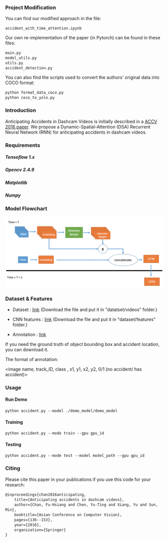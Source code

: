 ### Project Modification
You can find our modified approach in the file:
```
accident_with_time_attention.ipynb
```
Our own re-implementation of the paper (in Pytorch) can be found in these files:
```
main.py
model_utils.py
utils.py
accident_detection.py
```


You can also find the scripts used to convert the authors' original data
into COCO format:

```
python format_data_coco.py
python coco_to_yolo.py
```


### Introduction

Anticipating Accidents in Dashcam Videos is initially described in a [ACCV 2016 paper](https://drive.google.com/file/d/0ByuDEGFYmWsbNkVxcUxhdDRVRkU/view).
We propose a Dynamic-Spatial-Attention (DSA) Recurrent Neural Network (RNN) for anticipating accidents in dashcam videos.

### Requirements

##### Tensoflow 1.x
##### Opencv 2.4.9
##### Matplotlib
##### Numpy

### Model Flowchart
![Alt text](./img/flowchart.png "Optional title")


### Dataset & Features

* Dataset : [link](http://aliensunmin.github.io/project/dashcam/) (Download the file and put it in "datatset/videos" folder.)

* CNN features : [link](https://drive.google.com/file/d/0B8xi2Pbo0n2gRGpzWUEzRTU2WUk/view?usp=sharing) (Download the file and put it in "dataset/features" folder.)

* Annotation : [link](https://drive.google.com/file/d/0B8xi2Pbo0n2gdTlwT2NXdS1NTFE/view?usp=sharing)

If you need the ground truth of object bounding box and accident location, you can download it.

The format of annotation:

<image name, track_ID, class , x1, y1, x2, y2, 0/1 (no accident/ has accident)>

### Usage

#### Run Demo
```
python accident.py --model ./demo_model/demo_model
```

#### Training
```
python accident.py --mode train --gpu gpu_id
```

#### Testing
```
python accident.py --mode test --model model_path --gpu gpu_id
```

### Citing

Please cite this paper in your publications if you use this code for your research:

    @inproceedings{chan2016anticipating,
        title={Anticipating accidents in dashcam videos},
        author={Chan, Fu-Hsiang and Chen, Yu-Ting and Xiang, Yu and Sun, Min},
        booktitle={Asian Conference on Computer Vision},
        pages={136--153},
        year={2016},
        organization={Springer}
    }
